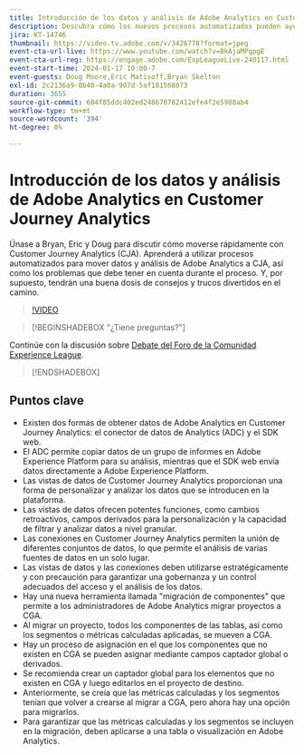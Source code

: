 ```yaml
---
title: Introducción de los datos y análisis de Adobe Analytics en Customer Journey Analytics
description: Descubra cómo los nuevos procesos automatizados pueden ayudarle a mover sus datos y análisis de Adobe Analytics a Adobe Customer Journey Analytics.
jira: KT-14746
thumbnail: https://video.tv.adobe.com/v/3426778?format=jpeg
event-cta-url-live: https://www.youtube.com/watch?v=BkAjaMPgpgE
event-cta-url-reg: https://engage.adobe.com/ExpLeagueLive-240117.html
event-start-time: 2024-01-17 10:00-7
event-guests: Doug Moore,Eric Matisoff,Bryan Skelton
exl-id: 2c2136a9-0b40-4a0a-907d-5af181568073
duration: 3655
source-git-commit: 604f85ddc402ed248678782412efe4f2e5988ab4
workflow-type: tm+mt
source-wordcount: '394'
ht-degree: 0%

---
```


# Introducción de los datos y análisis de Adobe Analytics en Customer Journey Analytics

Únase a Bryan, Eric y Doug para discutir cómo moverse rápidamente con Customer Journey Analytics (CJA). Aprenderá a utilizar procesos automatizados para mover datos y análisis de Adobe Analytics a CJA, así como los problemas que debe tener en cuenta durante el proceso. Y, por supuesto, tendrán una buena dosis de consejos y trucos divertidos en el camino.

>[!VIDEO](https://video.tv.adobe.com/v/3426778/?quality=12&learn=on)

>[!BEGINSHADEBOX &quot;¿Tiene preguntas?&quot;]

Continúe con la discusión sobre [Debate del Foro de la Comunidad Experience League](https://experienceleaguecommunities.adobe.com/t5/adobe-analytics-discussions/experience-league-live-post-session-discussion-bringing-your/m-p/646093#M3582).

>[!ENDSHADEBOX]

## Puntos clave

* Existen dos formas de obtener datos de Adobe Analytics en Customer Journey Analytics: el conector de datos de Analytics (ADC) y el SDK web.
* El ADC permite copiar datos de un grupo de informes en Adobe Experience Platform para su análisis, mientras que el SDK web envía datos directamente a Adobe Experience Platform.
* Las vistas de datos de Customer Journey Analytics proporcionan una forma de personalizar y analizar los datos que se introducen en la plataforma.
* Las vistas de datos ofrecen potentes funciones, como cambios retroactivos, campos derivados para la personalización y la capacidad de filtrar y analizar datos a nivel granular.
* Las conexiones en Customer Journey Analytics permiten la unión de diferentes conjuntos de datos, lo que permite el análisis de varias fuentes de datos en un solo lugar.
* Las vistas de datos y las conexiones deben utilizarse estratégicamente y con precaución para garantizar una gobernanza y un control adecuados del acceso y el análisis de los datos.
* Hay una nueva herramienta llamada &quot;migración de componentes&quot; que permite a los administradores de Adobe Analytics migrar proyectos a CGA.
* Al migrar un proyecto, todos los componentes de las tablas, así como los segmentos o métricas calculadas aplicadas, se mueven a CGA.
* Hay un proceso de asignación en el que los componentes que no existen en CGA se pueden asignar mediante campos captador global o derivados.
* Se recomienda crear un captador global para los elementos que no existen en CGA y luego editarlos en el proyecto de destino.
* Anteriormente, se creía que las métricas calculadas y los segmentos tenían que volver a crearse al migrar a CGA, pero ahora hay una opción para migrarlos.
* Para garantizar que las métricas calculadas y los segmentos se incluyen en la migración, deben aplicarse a una tabla o visualización en Adobe Analytics.

